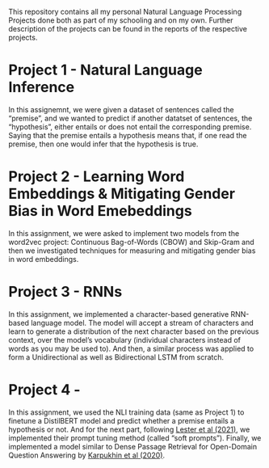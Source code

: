 This repository contains all my personal Natural Language Processing Projects done both as part of my schooling and on my own. Further description of the projects can be found in the reports of the respective projects.
# Project 1 - Natural Language Inference
In this assignemnt, we were given a dataset of sentences called the “premise”, and we wanted to predict if another datatset of sentences, the “hypothesis”, either entails or does not entail the corresponding premise. Saying that the premise entails a hypothesis means that, if one read the premise, then one would infer that the hypothesis is true.
# Project 2 - Learning Word Embeddings & Mitigating Gender Bias in Word Emebeddings
In this assignment, we were asked to implement two models from the word2vec project: Continuous Bag-of-Words (CBOW) and Skip-Gram and then we investigated techniques for measuring and mitigating gender bias in word embeddings.
# Project 3 - RNNs
In this assignment, we implemented a character-based generative RNN-based language model. The model will accept a stream of characters and learn to generate a distribution of the next character based on the previous context, over the model’s vocabulary (individual characters instead of words as you may be used to). And then, a similar process was applied to form a Unidirectional as well as Bidirectional LSTM from scratch.
# Project 4 -
In this assignment, we used the NLI training data (same as Project 1) to finetune a DistilBERT model and predict whether a premise entails a hypothesis or not. And for the next part, following [Lester et al (2021)](https://arxiv.org/abs/2104.08691), we implemented their prompt tuning method (called “soft prompts”). Finally, we implemented a model similar to Dense Passage Retrieval for Open-Domain Question Answering by [Karpukhin et al (2020)](https://arxiv.org/abs/2004.04906).
